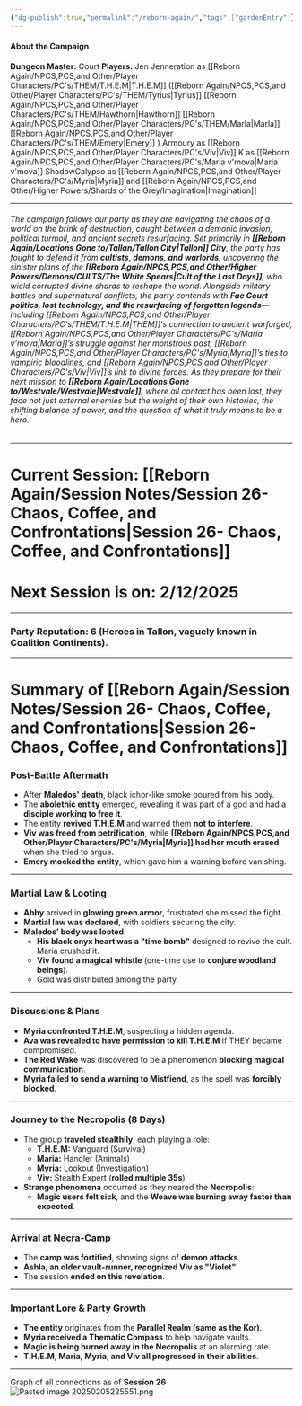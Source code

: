 ```yaml
---
{"dg-publish":true,"permalink":"/reborn-again/","tags":["gardenEntry"]}
---
```




#### About the Campaign
**Dungeon Master:** Court
**Players:**
	Jen Jenneration as [[Reborn Again/NPCS,PCS,and Other/Player Characters/PC's/THEM/T.H.E.M\|T.H.E.M]] ([[Reborn Again/NPCS,PCS,and Other/Player Characters/PC's/THEM/Tyrius\|Tyrius]] [[Reborn Again/NPCS,PCS,and Other/Player Characters/PC's/THEM/Hawthorn\|Hawthorn]] [[Reborn Again/NPCS,PCS,and Other/Player Characters/PC's/THEM/Marla\|Marla]] [[Reborn Again/NPCS,PCS,and Other/Player Characters/PC's/THEM/Emery\|Emery]] )
	Armoury as [[Reborn Again/NPCS,PCS,and Other/Player Characters/PC's/Viv\|Viv]]
	K as [[Reborn Again/NPCS,PCS,and Other/Player Characters/PC's/Maria v'mova\|Maria v'mova]]
	ShadowCalypso as [[Reborn Again/NPCS,PCS,and Other/Player Characters/PC's/Myria\|Myria]] and [[Reborn Again/NPCS,PCS,and Other/Higher Powers/Shards of the Grey/Imagination\|Imagination]]

---

###### The campaign follows our party as they are  navigating the chaos of a world on the brink of destruction, caught between a demonic invasion, political turmoil, and ancient secrets resurfacing. Set primarily in **[[Reborn Again/Locations Gone to/Tallan/Tallon City\|Tallon]] City**, the party has fought to defend it from **cultists, demons, and warlords**, uncovering the sinister plans of the **[[Reborn Again/NPCS,PCS,and Other/Higher Powers/Demons/CULTS/The White Spears\|Cult of the Last Days]]**, who wield corrupted divine shards to reshape the world. Alongside military battles and supernatural conflicts, the party contends with **Fae Court politics, lost technology, and the resurfacing of forgotten legends**—including [[Reborn Again/NPCS,PCS,and Other/Player Characters/PC's/THEM/T.H.E.M\|THEM]]'s connection to ancient warforged, [[Reborn Again/NPCS,PCS,and Other/Player Characters/PC's/Maria v'mova\|Maria]]’s struggle against her monstrous past, [[Reborn Again/NPCS,PCS,and Other/Player Characters/PC's/Myria\|Myria]]’s ties to vampiric bloodlines, and [[Reborn Again/NPCS,PCS,and Other/Player Characters/PC's/Viv\|Viv]]’s link to divine forces. As they prepare for their next mission to **[[Reborn Again/Locations Gone to/Westvale/Westvale\|Westvale]]**, where all contact has been lost, they face not just external enemies but the weight of their own histories, the shifting balance of power, and the question of what it truly means to be a hero.

---
# **Current Session:** [[Reborn Again/Session Notes/Session 26- Chaos, Coffee, and Confrontations\|Session 26- Chaos, Coffee, and Confrontations]]
# Next Session is on: **2/12/2025**


---

### **Party Reputation: 6** (Heroes in **Tallon**, vaguely known in **Coalition Continents**).

---

# Summary of [[Reborn Again/Session Notes/Session 26- Chaos, Coffee, and Confrontations\|Session 26- Chaos, Coffee, and Confrontations]]

### **Post-Battle Aftermath**

- After **Maledos' death**, black ichor-like smoke poured from his body.
- The **abolethic entity** emerged, revealing it was part of a god and had a **disciple working to free it**.
- The entity **revived T.H.E.M** and warned them **not to interfere**.
- **Viv was freed from petrification**, while **[[Reborn Again/NPCS,PCS,and Other/Player Characters/PC's/Myria\|Myria]] had her mouth erased** when she tried to argue.
- **Emery mocked the entity**, which gave him a warning before vanishing.

---

### **Martial Law & Looting**

- **Abby** arrived in **glowing green armor**, frustrated she missed the fight.
- **Martial law was declared**, with soldiers securing the city.
- **Maledos’ body was looted**:
    - **His black onyx heart was a "time bomb"** designed to revive the cult. Maria crushed it.
    - **Viv found a magical whistle** (one-time use to **conjure woodland beings**).
    - Gold was distributed among the party.

---

### **Discussions & Plans**

- **Myria confronted T.H.E.M**, suspecting a hidden agenda.
- **Ava was revealed to have permission to kill T.H.E.M** if THEY became compromised.
- **The Red Wake** was discovered to be a phenomenon **blocking magical communication**.
- **Myria failed to send a warning to Mistfiend**, as the spell was **forcibly blocked**.

---

### **Journey to the Necropolis (8 Days)**

- The group **traveled stealthily**, each playing a role:
    - **T.H.E.M:** Vanguard (Survival)
    - **Maria:** Handler (Animals)
    - **Myria:** Lookout (Investigation)
    - **Viv:** Stealth Expert (**rolled multiple 35s**)
- **Strange phenomena** occurred as they neared the **Necropolis**:
    - **Magic users felt sick**, and the **Weave was burning away faster than expected**.

---

### **Arrival at Necra-Camp**

- The **camp was fortified**, showing signs of **demon attacks**.
- **Ashla, an older vault-runner, recognized Viv as "Violet"**.
- The session **ended on this revelation**.

---

### **Important Lore & Party Growth**

- **The entity** originates from the **Parallel Realm (same as the Kor)**.
- **Myria received a Thematic Compass** to help navigate vaults.
- **Magic is being burned away in the Necropolis** at an alarming rate.
- **T.H.E.M, Maria, Myria, and Viv all progressed in their abilities**.


---
Graph of all connections as of **Session 26**
![Pasted image 20250205225551.png](/img/user/Reborn%20Again/Misc%20Files/Pasted%20image%2020250205225551.png)